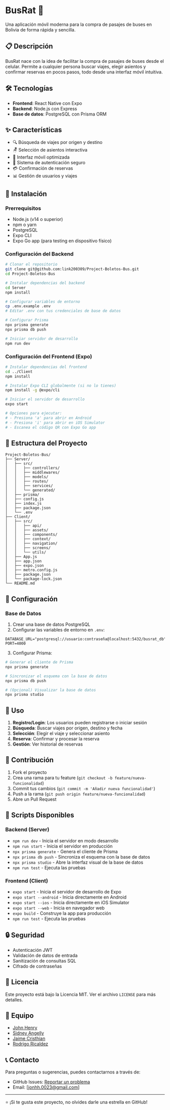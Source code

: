 # BusRat 🚌

Una aplicación móvil moderna para la compra de pasajes de buses en Bolivia de forma rápida y sencilla.

## 📋 Descripción

BusRat nace con la idea de facilitar la compra de pasajes de buses desde el celular. Permite a cualquier persona buscar viajes, elegir asientos y confirmar reservas en pocos pasos, todo desde una interfaz móvil intuitiva.

## 🛠️ Tecnologías

- **Frontend**: React Native con Expo
- **Backend**: Node.js con Express
- **Base de datos**: PostgreSQL con Prisma ORM

## ✨ Características

- 🔍 Búsqueda de viajes por origen y destino
- 🪑 Selección de asientos interactiva
- 📱 Interfaz móvil optimizada
- 🔐 Sistema de autenticación seguro
- 💳 Confirmación de reservas
- 📊 Gestión de usuarios y viajes

## 🚀 Instalación

### Prerrequisitos

- Node.js (v14 o superior)
- npm o yarn
- PostgreSQL
- Expo CLI
- Expo Go app (para testing en dispositivo físico)

### Configuración del Backend

```bash
# Clonar el repositorio
git clone git@github.com:link200309/Project-Boletos-Bus.git
cd Project-Boletos-Bus

# Instalar dependencias del backend
cd Server
npm install

# Configurar variables de entorno
cp .env.example .env
# Editar .env con tus credenciales de base de datos

# Configurar Prisma
npx prisma generate
npx prisma db push

# Iniciar servidor de desarrollo
npm run dev
```

### Configuración del Frontend (Expo)

```bash
# Instalar dependencias del frontend
cd ../Client
npm install

# Instalar Expo CLI globalmente (si no lo tienes)
npm install -g @expo/cli

# Iniciar el servidor de desarrollo
expo start

# Opciones para ejecutar:
# - Presiona 'a' para abrir en Android
# - Presiona 'i' para abrir en iOS Simulator
# - Escanea el código QR con Expo Go app
```

## 📁 Estructura del Proyecto

```
Project-Boletos-Bus/
├── Server/
│   ├── src/
│   │   ├── controllers/
│   │   ├── middlewares/
│   │   ├── models/
│   │   ├── routes/
│   │   ├── services/
│   │   └── generated/
│   ├── prisma/
│   ├── config.js
│   ├── index.js
│   ├── package.json
│   └── .env
├── Client/
│   ├── src/
│   │   ├── api/
│   │   ├── assets/
│   │   ├── components/
│   │   ├── context/
│   │   ├── navigation/
│   │   ├── screens/
│   │   └── utils/
│   ├── App.js
│   ├── app.json
│   ├── expo.json
│   ├── metro.config.js
│   ├── package.json
│   └── package-lock.json
└── README.md
```

## 🔧 Configuración

### Base de Datos

1. Crear una base de datos PostgreSQL
2. Configurar las variables de entorno en `.env`:

```env
DATABASE_URL="postgresql://usuario:contraseña@localhost:5432/busrat_db"
PORT=4000
```

3. Configurar Prisma:

```bash
# Generar el cliente de Prisma
npx prisma generate

# Sincronizar el esquema con la base de datos
npx prisma db push

# (Opcional) Visualizar la base de datos
npx prisma studio
```

## 📱 Uso

1. **Registro/Login**: Los usuarios pueden registrarse o iniciar sesión
2. **Búsqueda**: Buscar viajes por origen, destino y fecha
3. **Selección**: Elegir el viaje y seleccionar asiento
4. **Reserva**: Confirmar y procesar la reserva
5. **Gestión**: Ver historial de reservas

## 🤝 Contribución

1. Fork el proyecto
2. Crea una rama para tu feature (`git checkout -b feature/nueva-funcionalidad`)
3. Commit tus cambios (`git commit -m 'Añadir nueva funcionalidad'`)
4. Push a la rama (`git push origin feature/nueva-funcionalidad`)
5. Abre un Pull Request

## 📝 Scripts Disponibles

### Backend (Server)
- `npm run dev` - Inicia el servidor en modo desarrollo
- `npm run start` - Inicia el servidor en producción
- `npx prisma generate` - Genera el cliente de Prisma
- `npx prisma db push` - Sincroniza el esquema con la base de datos
- `npx prisma studio` - Abre la interfaz visual de la base de datos
- `npm run test` - Ejecuta las pruebas

### Frontend (Client)
- `expo start` - Inicia el servidor de desarrollo de Expo
- `expo start --android` - Inicia directamente en Android
- `expo start --ios` - Inicia directamente en iOS Simulator
- `expo start --web` - Inicia en navegador web
- `expo build` - Construye la app para producción
- `npm run test` - Ejecuta las pruebas

## 🔒 Seguridad

- Autenticación JWT
- Validación de datos de entrada
- Sanitización de consultas SQL
- Cifrado de contraseñas

## 📄 Licencia

Este proyecto está bajo la Licencia MIT. Ver el archivo `LICENSE` para más detalles.

## 👥 Equipo

- [John Henry](https://github.com/link200309)
- [Sidney Angelly](https://github.com/SiAn20)
- [Jaime Cristhian](https://github.com/jamesdotpy)
- [Rodrigo Ricaldez](https://github.com/R0DRIG0VR)

## 📞 Contacto

Para preguntas o sugerencias, puedes contactarnos a través de:
- GitHub Issues: [Reportar un problema](https://github.com/link200309/Project-Boletos-Bus/issues)
- Email: [jonhh.0023@gmail.com]

---

⭐ ¡Si te gusta este proyecto, no olvides darle una estrella en GitHub!

